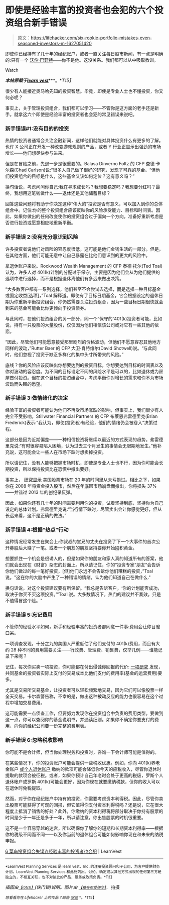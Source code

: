 # 即使是经验丰富的投资者也会犯的六个投资组合新手错误

> 原文：<https://lifehacker.com/six-rookie-portfolio-mistakes-even-seasoned-investors-m-1627051420>

即使你已经持有了几十年的经纪账户，或者一直关注每日股市新闻，有一点是明确的:只有一个 [沃伦·巴菲特](https://lifehacker.com/warren-buffett-s-best-money-advice-1597691871)——你不是他。这没关系。我们都可以从中吸取教训。

Watch

***本帖原载于***[***learn vest***](http://www.learnvest.com/2014/08/investing-mistakes/)***。**T15】*

很少有人能接近奥马哈先知的投资智慧。毕竟，即使是专业人士也不懂投资，你又何必呢？

事实上，关于管理投资组合，我们都可以学习——不管你是这方面的老手还是新手。就拿这六个即使是经验丰富的投资者也会犯的常见错误来说吧。

### 新手错误#1:没有目的的投资

热情的投资者通常会关注金融新闻，这样他们就能对具体投资什么有更多的了解。也许 X 公司正在开发一种改变游戏规则的产品，或者 Y 行业正显示出强劲的市场增长——他们想尽快参与进来。

但是在冒险之前，先退一步是很重要的。Balasa Dinverno Foltz 的 CFP 查德·卡尔森(Chad Carlson)说:“很多人自己做了很好的研究，发现了可靠的基金。“但他们投资组合的目标是什么，这些基金又该如何定位？这有意义吗？”

换句话说，考虑问问你自己:我在寻求成长吗？我想要稳定吗？我想要分红吗？最终，我想用这笔钱做什么——退休还是其他储蓄目标？

回答这些问题将有助于你决定这种“伟大的”投资是否有意义，可以加入到你的总体组合中。记住:你的整个投资组合应该反映你的风险承受能力、目标和时间表。因此，如果你做出的任何改变使你的投资组合过于偏向一个方向，准备好重新考虑是否进行投资或愿意相应地重新平衡。

### 新手错误 2:没有充分意识到风险

许多投资者说他们对风险的容忍度很低，这可能是他们金钱生活的一部分。但是，在其他方面，他们可能无意中让自己暴露在比他们意识到的更大的风险中。

拿退休账户来说。Rockwood Wealth Management 的 CFP 泰德·托尔(Ted Toal)认为，许多人对 401(k)计划的分配过于保守，主要是因为他们会从为他们提供的选项中进行选择，而不是根据退休离他们有多远来做出决策。

“大多数客户都有一系列选择，他们甚至不会尝试去选择，而是选择一种目标基金或固定收益[选项]，”Toal 解释道。即使有了目标日期基金，它会根据设定的退休日期为你重新平衡投资组合，你仍然需要关注投资组合，因为一些目标日期很快就会到来的基金可能会比你更倾向于投资债券。

与此同时，在他们投资组合的另一部分，同一个“保守的”401(k)投资者可能，比如说，持有一只股票的大量股份，仅仅因为他们相信该公司或对它有一些其他的依恋。

“因此，尽管他们可能愿意接受那里剧烈的价格波动，但他们不愿意容忍其他地方同样的波动，”Rutter Baer 的 CFP 大卫·肖特维尔(David Shotwell)说。“与此同时，他们忽视了投资于缺乏多样化的集中头寸所带来的风险。”

底线？你的风险应该反映出你想要达到的投资目标，你想要达到目标的时间表以及你对波动的容忍度。为不同的目标设定不同的风险水平是可以的，比如退休或为房屋首付投资。但在这个目标的投资组合中，考虑平衡你对增长的需求和你不为市场波动而失眠的愿望。

### 新手错误 3:做情绪化的决定

经验丰富的投资者可能认为他们不再受市场涨跌的影响，但事实上，我们很少有人完全不受影响。Stillwater Financial Partners 的 CFP 布莱恩弗雷德里克(Brian Frederick)表示:“我认为，即使(投资者)有经验，他们的情绪仍会被卷入”决策过程。

这部分是因为近期偏差——一种相信投资将继续以最近的方式表现的趋势。弗雷德里克说:“有时很容易陷入困境，认为过去三个月发生的事情会无限期地发生。”他补充说，这可能会让一些人在市场下跌时想卖掉投资。

所以请记住，没有人能够把握市场时机，即使是专业人士也不行，因为你可能会长期投资，所以保持投资比在恐慌中撤出要好。

事实上， [研究显示](http://www.vox.com/2014/8/3/5962625/the-case-for-investing-in-stocks-in-two-charts) 美国股票市场在 20 年的时间里从未亏损过。相比之下，如果你在 2008 年将资金投入股市，然后在年底因市场崩盘而撤出，你将损失 37%——并错过 2013 年的创纪录反弹。

因此，如果你还有几十年的时间需要利用你的投资，试着坚持到底，坚持你为自己设定的总体计划。弗雷德里克说:“当行情下跌时，尽管卖出会让你感觉更好，但从长远来看，这不是正确的做法。”

### 新手错误 4:根据“热点”行动

这种情况经常发生在聚会上:你叔叔的堂兄的丈夫在投资了下一个大事件的首次公开募股后大赚了一笔。或者一个朋友的朋友坚持要你开始囤积黄金。

想要抓住一个机会是很诱人的，但是如果你的朋友和家人真的知道所有的答案，他们就会出现在《财富》杂志的封面上。所以请记住，你的“投资专家”朋友“会告诉你他们做过的每一笔好投资，[但]他们永远不会告诉你他们糟糕的投资，”Toal 说。"这在你的大脑中产生了一种错误的情绪，认为他们知道自己在做什么."

换句话说，对这个投资建议要有所保留。“我总是告诉客户，‘你的计划能否成功，取决于你买不买这项投资。’”Toal 说。大多数情况下，热门的建议并不奏效。只是不值得冒这个险。"

### 新手错误 5:忘记费用

不管你的经验水平如何，新手和经验丰富的投资者都同意一件事:费用会让你目瞪口呆。

一项调查发现，十分之九的美国人严重低估了他们支付的 401(k)费用，而且有大约 28 种不同的费用需要关注——行政费、管理费、销售费，仅举几例——谁能记录下来呢？

记住，每次你买卖一项投资，你可能都在付出侵蚀你回报的代价: [一项研究](http://gsm.ucdavis.edu/research/uncovering-hidden-costs-mutual-fund-investing) 发现，共同基金的投资者实际上支付的交易成本比他们支付的费用率(基金的运营费用)要多。

尤其是交易所交易基金，让投资者可以轻松频繁地交易，因为它们可以像股票一样全天交易。卡尔森警告称，不幸的是，做出这种被动反应的能力也很容易在这个过程中增加交易费用。

这可能需要一点侦查工作，但要努力发现你在投资组合中负责的费用类型。要做到这一点，你可以查阅你的基金说明书，并通读细则。如果你不确定你要支付的费用，向你的经纪公司要一份完整的费用表。

### 新手错误 6:忽略税收影响

你可能不是会计师，但当你处理税务和投资时，咨询一下会计师可能是值得的。

在某些情况下，你的投资账户可能会提供一些税收优惠。例如，你向 401(k)养老金账户 [或个人退休账户](https://lifehacker.com/a-beginner-s-guide-to-opening-an-ira-1607498930) 缴纳的款项可能会降低你今天的应税收入，尽管你退休时提取的款项会被征税。或者，如果你预计自己年老时会处于更高的税级，罗斯个人退休帐户或罗斯 401(k)可能会更好，因为你现在就要缴纳税款，但你的收入可以在退休时免税提取。

然而，对于你在经纪账户中持有的投资，你需要考虑资本利得税。因此，尽管你卖出股票可能获得了可观的回报，但它值得你支付资本利得税吗？还是说，它在很大程度上抵消了销售的好处？此外，你缴纳的资本利得税将部分取决于你持有股票的时间是少于一年还是多于一年，所以请注意，你出售股票的时机很重要。

这不是一个容易穿越的迷宫，所以确保你了解你的短期和长期资本利得率——根据你的税级不同而不同——以及你当前的退休组合可能如何影响你现在和未来的纳税申报。

[6 菜鸟投资组合失误连经验丰富的投资者也会犯](http://www.learnvest.com/2014/08/investing-mistakes/) | LearnVest

* * *

<small>*LearnVest Planning Services 是 learn vest，Inc .的注册投资顾问和子公司，为客户提供财务计划。LearnVest Planning Services 和此处列出、讨论、确定或以其他方式出现的任何第三方是独立的，不相互关联，也不对彼此的产品、服务或政策负责。*T3】</small>

*插图由*[<small>*【ratch】*</small>](http://www.shutterstock.com/pic.mhtml?id=161135447&src=id)*(快门锁)说明。图片由* [<small>*【雅各布爱德华】*</small>](https://www.flickr.com/photos/126131780@N08/14713883257/)<small>*，*</small> 拍摄

<small>*想看看你在 Lifehacker 上的作品？邮箱*</small> [<small>*安迪*</small>](mailto:andy@lifehacker.com) <small>*。*T15】</small>